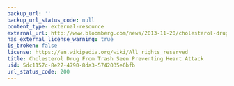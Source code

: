 ```yaml
---
backup_url: ''
backup_url_status_code: null
content_type: external-resource
external_url: http://www.bloomberg.com/news/2013-11-20/cholesterol-drug-from-trash-seen-preventing-heart-attack-health.html
has_external_license_warning: true
is_broken: false
license: https://en.wikipedia.org/wiki/All_rights_reserved
title: Cholesterol Drug From Trash Seen Preventing Heart Attack
uid: 5dc1157c-8e27-4790-8da3-5742035e6bfb
url_status_code: 200
---
```

